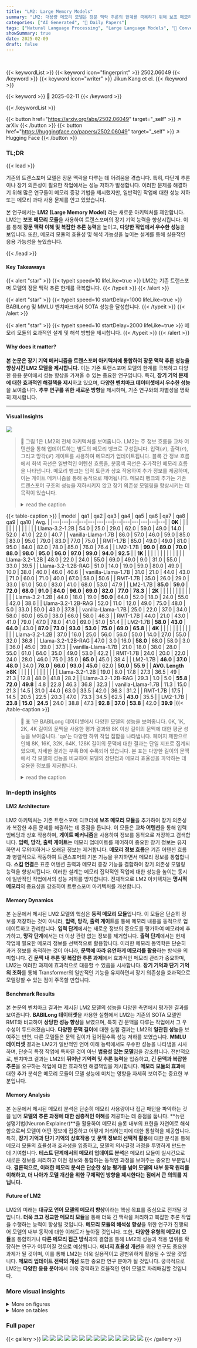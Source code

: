 ```yaml
---
title: "LM2: Large Memory Models"
summary: "LM2: 대용량 메모리 모델은 장문 맥락 추론의 한계를 극복하기 위해 보조 메모리 모듈을 갖춘 트랜스포머 아키텍처를 제시합니다."
categories: ["AI Generated", "🤗 Daily Papers"]
tags: ["Natural Language Processing", "Large Language Models", "🏢 Convergence Labs Ltd",]
showSummary: true
date: 2025-02-09
draft: false
---
```


<br>

{{< keywordList >}}
{{< keyword icon="fingerprint" >}} 2502.06049 {{< /keyword >}}
{{< keyword icon="writer" >}} Jikun Kang et el. {{< /keyword >}}
 
{{< keyword >}} 🤗 2025-02-11 {{< /keyword >}}
 
{{< /keywordList >}}

{{< button href="https://arxiv.org/abs/2502.06049" target="_self" >}}
↗ arXiv
{{< /button >}}
{{< button href="https://huggingface.co/papers/2502.06049" target="_self" >}}
↗ Hugging Face
{{< /button >}}




### TL;DR


{{< lead >}}

기존의 트랜스포머 모델은 장문 맥락을 다루는 데 어려움을 겪습니다. 특히, 다단계 추론이나 장기 의존성이 필요한 작업에서는 성능 저하가 발생합니다. 이러한 문제를 해결하기 위해 많은 연구들이 메모리 증강 기법을 제시했지만, 일반적인 작업에 대한 성능 저하 또는 메모리 과다 사용 문제를 안고 있었습니다.

본 연구에서는 **LM2 (Large Memory Model)** 라는 새로운 아키텍처를 제안합니다. LM2는 **보조 메모리 모듈**을 사용하여 트랜스포머의 장기 기억 능력을 향상시킵니다. 이를 통해 **장문 맥락 이해 및 복잡한 추론 능력**을 높이고, **다양한 작업에서 우수한 성능**을 보입니다. 또한, 메모리 모듈의 효율성 및 해석 가능성을 높이는 설계를 통해 실용적인 응용 가능성을 높였습니다.

{{< /lead >}}


#### Key Takeaways

{{< alert "star" >}}
{{< typeit speed=10 lifeLike=true >}} LM2는 기존 트랜스포머 모델의 장문 맥락 추론 한계를 극복합니다. {{< /typeit >}}
{{< /alert >}}

{{< alert "star" >}}
{{< typeit speed=10 startDelay=1000 lifeLike=true >}} BABILong 및 MMLU 벤치마크에서 SOTA 성능을 달성합니다. {{< /typeit >}}
{{< /alert >}}

{{< alert "star" >}}
{{< typeit speed=10 startDelay=2000 lifeLike=true >}} 메모리 모듈의 효과적인 설계 및 해석 방법을 제시합니다. {{< /typeit >}}
{{< /alert >}}

#### Why does it matter?
**본 논문은 장기 기억 메커니즘을 트랜스포머 아키텍처에 통합하여 장문 맥락 추론 성능을 향상시킨 LM2 모델을 제시합니다.** 이는 기존 트랜스포머 모델의 한계를 극복하고 다양한 응용 분야에서 성능 향상을 가져올 수 있는 중요한 연구입니다. 특히, **장기 기억 문제에 대한 효과적인 해결책을 제시**하고 있으며, **다양한 벤치마크 데이터셋에서 우수한 성능**을 보여줍니다.  **추후 연구를 위한 새로운 방향**을 제시하며, 기존 연구와의 차별성을 명확히 제시합니다.

------
#### Visual Insights



![](https://arxiv.org/html/2502.06049/extracted/6175910/figs/lm2_wf.png)

> 🔼 그림 1은 LM2의 전체 아키텍처를 보여줍니다. LM2는 주 정보 흐름을 교차 어텐션을 통해 업데이트하는 별도의 메모리 뱅크로 구성됩니다. 입력(ℐ), 출력(𝒪), 그리고 망각(ℱ) 게이트를 사용하여 메모리가 업데이트됩니다. 블록 간 정보 흐름에서 회색 곡선은 일반적인 어텐션 흐름을, 분홍색 곡선은 추가적인 메모리 흐름을 나타냅니다.  메모리 뱅크는 입력 토큰과 상호 작용하여 추가 정보를 제공하며, 이는 게이트 메커니즘을 통해 동적으로 제어됩니다.  메모리 뱅크의 추가는 기존 트랜스포머 구조의 성능을 저하시키지 않고 장기 의존성 모델링을 향상시키는 데 목적이 있습니다.
> <details>
> <summary>read the caption</summary>
> Figure 1: Illustration of LM2 overall architecture. It consists of a separate memory bank, which updates the main information flow through cross attention, and is updated using the input (ℐℐ\mathcal{I}caligraphic_I), output (𝒪𝒪\mathcal{O}caligraphic_O), and forget (ℱℱ\mathcal{F}caligraphic_F) gates. For the information flow from one block to another, the gray curve shows the normal attention flow and the pink curve shows the extra memory flow.
> </details>





{{< table-caption >}}
| model | qa1 | qa2 | qa3 | qa4 | qa5 | qa6 | qa7 | qa8 | qa9 | qa10 | Avg. |
|---|---|---|---|---|---|---|---|---|---|---|---|---|
| **0K** |  |  |  |  |  |  |  |  |  |  |  |
| Llama-3.2-1.2B | 54.0 | 25.0 | 29.0 | 62.0 | 59.0 | 49.0 | 14.0 | 52.0 | 41.0 | 22.0 | 40.7 |
| vanilla-Llama-1.7B | 86.0 | 57.0 | 46.0 | 59.0 | 85.0 | 83.0 | 95.0 | 79.0 | 83.0 | 77.0 | 75.0 |
| RMT-1.7B | 85.0 | 49.0 | 49.0 | 81.0 | 95.0 | 84.0 | 82.0 | 78.0 | 85.0 | 76.0 | 76.4 |
| LM2-1.7B | **99.0** | **89.0** | **70.0** | **88.0** | **98.0** | **95.0** | **96.0** | **97.0** | **99.0** | **94.0** | **92.5** |
| **1K** |  |  |  |  |  |  |  |  |  |  |  |
| Llama-3.2-1.2B | 48.0 | 22.0 | 24.0 | 55.0 | 69.0 | 49.0 | 9.0 | 31.0 | 55.0 | 33.0 | 39.5 |
| Llama-3.2-1.2B-RAG | 51.0 | 14.0 | 19.0 | 59.0 | 80.0 | 49.0 | 10.0 | 38.0 | 40.0 | 46.0 | 40.6 |
| vanilla-Llama-1.7B | 31.0 | 21.0 | 44.0 | 43.0 | 71.0 | 60.0 | 71.0 | 40.0 | 67.0 | 58.0 | 50.6 |
| RMT-1.7B | 35.0 | 26.0 | 29.0 | 33.0 | 61.0 | 50.0 | 83.0 | 41.0 | 68.0 | 53.0 | 47.9 |
| LM2-1.7B | **85.0** | **59.0** | **72.0** | **68.0** | **91.0** | **84.0** | **96.0** | **69.0** | **82.0** | **77.0** | **78.3** |
| **2K** |  |  |  |  |  |  |  |  |  |  |  |
| Llama-3.2-1.2B | 44.0 | 18.0 | 19.0 | **50.0** | 64.0 | 52.0 | 18.0 | 24.0 | 55.0 | 42.0 | 38.6 |
| Llama-3.2-1.2B-RAG | 52.0 | 11.0 | 12.0 | 49.0 | 75.0 | 48.0 | 5.0 | 33.0 | 50.0 | 43.0 | 37.8 |
| vanilla-Llama-1.7B | 25.0 | 22.0 | 37.0 | 34.0 | 58.0 | 60.0 | 65.0 | 38.0 | 66.0 | 58.0 | 46.3 |
| RMT-1.7B | 44.0 | 21.0 | 43.0 | 41.0 | 79.0 | 47.0 | 78.0 | 41.0 | 69.0 | 51.0 | 51.4 |
| LM2-1.7B | **58.0** | **43.0** | **64.0** | 43.0 | **87.0** | **73.0** | **93.0** | **53.0** | **75.0** | **69.0** | **65.8** |
| **4K** |  |  |  |  |  |  |  |  |  |  |  |
| Llama-3.2-1.2B | 37.0 | 16.0 | 25.0 | 56.0 | 56.0 | 50.0 | 14.0 | 27.0 | 55.0 | 32.0 | 36.8 |
| Llama-3.2-1.2B-RAG | 47.0 | 3.0 | 16.0 | **58.0** | 68.0 | 58.0 | 3.0 | 36.0 | 45.0 | 39.0 | 37.3 |
| vanilla-Llama-1.7B | 21.0 | 18.0 | 38.0 | 28.0 | 55.0 | 61.0 | 64.0 | 35.0 | 49.0 | 53.0 | 42.2 |
| RMT-1.7B | 24.0 | 20.0 | 22.0 | 24.0 | 28.0 | 46.0 | 75.0 | 35.0 | **65.0** | 45.0 | 38.4 |
| LM2-1.7B | **46.0** | **37.0** | **48.0** | 34.0 | **78.0** | **66.0** | **93.0** | **45.0** | 62.0 | **50.0** | **55.9** |
| **AVG. Length ≥8K** |  |  |  |  |  |  |  |  |  |  |  |
| Llama-3.2-1.2B | 19.0 | 8.0 | 17.8 | 27.3 | 36.5 | 49 | 21.3 | 12.8 | 48.0 | 41.8 | 28.2 |
| Llama-3.2-1.2B-RAG | 29.3 | 1.0 | 5.0 | **55.8** | **72.0** | **49.8** | 4.8 | 22.8 | 46.3 | 36.8 | 32.3 |
| vanilla-Llama-1.7B | 11.3 | 15.0 | 21.3 | 14.5 | 31.0 | 44.0 | 63.0 | 33.5 | 42.0 | 36.3 | 31.2 |
| RMT-1.7B | 17.5 | 14.5 | 20.5 | 22.5 | 20.3 | 47.0 | 73.3 | 34.5 | 62.5 | **43.0** | 35.5 |
| LM2-1.7B | **23.8** | **15.0** | **24.5** | 24.0 | 38.8 | 47.3 | **92.8** | **37.0** | **53.8** | 42.0 | **39.9** |{{< /table-caption >}}

> 🔼 표 1은 BABILong 데이터셋에서 다양한 모델의 성능을 보여줍니다. 0K, 1K, 2K, 4K 길이의 문맥을 사용한 평가 결과와 8K 이상 길이의 문맥에 대한 평균 성능을 보여줍니다.  'qa'는 다양한 하위 작업 집합을 나타냅니다. 페이지 제한으로 인해 8K, 16K, 32K, 64K, 128K 길이의 문맥에 대한 결과는 단일 지표로 집계되었으며, 자세한 결과는 부록 B에 수록되어 있습니다.  본 표는 다양한 길이의 문맥에서 각 모델의 성능을 비교하여 모델의 장단점과 메모리 효율성을 파악하는 데 유용한 정보를 제공합니다.
> <details>
> <summary>read the caption</summary>
> Table 1: Performance on the BABILong dataset: All models are evaluated on various context lengths ranging from 0K, 1K, 2K, and 4K to an aggregated average length of ≥8⁢Kabsent8𝐾\geq 8K≥ 8 italic_K. Qa stands for various subsets. Due to page limits, we aggregate the results for 8K, 16K, 32K, 64K, and 128K into a single metric, with detailed results provided in Appendix B.
> </details>





### In-depth insights


#### LM2 Architecture
LM2 아키텍처는 기존 트랜스포머 디코더에 **보조 메모리 모듈**을 추가하여 장기 의존성과 복잡한 추론 문제를 해결하는 데 중점을 둡니다. 이 모듈은 **교차 어텐션**을 통해 입력 임베딩과 상호 작용하며, **게이트 메커니즘**을 사용하여 정보를 동적으로 저장하고 검색합니다. **입력, 망각, 출력 게이트**는 메모리 업데이트를 제어하여 중요한 장기 정보는 유지하면서 무의미하거나 오래된 정보는 제거합니다.  **메모리 정보 흐름**은 기존 어텐션 흐름과 병렬적으로 작동하여 트랜스포머의 기본 기능을 유지하면서 메모리 정보를 통합합니다.  **스킵 연결**은 표준 어텐션 출력과 메모리 증강 기능을 결합하여 장기 의존성 모델링 능력을 향상시킵니다. 이러한 설계는 메모리 집약적인 작업에 대한 성능을 높이는 동시에 일반적인 작업에서의 성능 저하를 방지합니다. 전체적으로 LM2 아키텍처는 **명시적 메모리**의 중요성을 강조하여 트랜스포머 아키텍처를 개선합니다.

#### Memory Dynamics
본 논문에서 제시된 LM2 모델의 핵심은 **동적 메모리 모듈**입니다. 이 모듈은 단순히 정보를 저장하는 것이 아니라, **입력, 망각, 출력 게이트**를 통해 메모리 내용을 동적으로 업데이트하고 관리합니다.  **입력 단계**에서는 새로운 정보의 중요도를 평가하여 메모리에 추가하고, **망각 단계**에서는 더 이상 관련 없는 정보를 제거합니다.  **출력 단계**에서는 현재 작업에 필요한 메모리 정보를 선택적으로 활용합니다.  이러한 메모리 동역학은 단순히 과거 정보를 축적하는 것이 아니라, **문맥에 따라 유연하게 메모리를 활용**하는 방식을 의미합니다.  **긴 문맥 내 추론 및 복잡한 추론 과제**에서 효과적인 메모리 관리가 중요하며,  LM2는 이러한 과제에 효과적으로 대응할 수 있음을 시사합니다.  **장기 기억과 단기 기억의 조화**를 통해  Transformer의 일반적인 기능을 유지하면서 장기 의존성을 효과적으로 모델링할 수 있는 점이 주목할 만합니다.

#### Benchmark Results
본 논문의 벤치마크 결과는 제시된 LM2 모델의 성능을 다양한 측면에서 평가한 결과를 보여줍니다.  **BABILong 데이터셋**을 사용한 실험에서 LM2는 기존의 SOTA 모델인 RMT와 비교하여 **상당한 성능 향상**을 보였으며, 특히 긴 문맥을 다루는 작업에서 그 우수성이 두드러졌습니다.  **다양한 문맥 길이**에 대한 실험 결과는 LM2의 **일관된 성능**을 보여주는 반면, 다른 모델들은 문맥 길이가 길어질수록 성능 저하를 보였습니다.  **MMLU 데이터셋** 결과는 LM2가 일반적인 언어 이해 능력에서도 우수한 성능을 나타냄을 시사하며, 단순히 특정 작업에 특화된 것이 아닌 **범용성 있는 모델**임을 강조합니다.  전반적으로, 벤치마크 결과는 LM2의 **뛰어난 기억력 및 추론 능력**을 입증하고, **긴 문맥과 복잡한 추론**을 요구하는 작업에 대한 효과적인 해결책임을 제시합니다.  **메모리 모듈의 효과**에 대한 추가 분석은 메모리 모듈이 모델 성능에 미치는 영향을 자세히 보여주는 중요한 부분입니다.

#### Memory Analysis
본 논문에서 제시된 메모리 분석은 단순히 메모리 사용량이나 접근 패턴을 파악하는 것을 넘어 **모델의 추론 과정에 대한 심층적인 이해**를 제공하는 데 중점을 둡니다.  **뉴런 설명기법(Neuron Explainer)**을 활용하여 메모리 슬롯 내부의 표현을 자연어로 해석함으로써 모델이 어떤 정보에 집중하고 어떻게 처리하는지에 대한 통찰력을 제공합니다. 특히, **장기 기억과 단기 기억의 상호작용** 및 **문맥 정보의 선택적 활용**에 대한 분석을 통해 메모리 모듈의 효율성과 효과성을 입증하고, 모델의 의사결정 과정을 투명하게 만드는 데 기여합니다. **테스트 단계에서의 메모리 업데이트 분석**은 메모리 모듈이 실시간으로 새로운 정보를 처리하고 이전 정보와 통합하는 동적인 과정을 보여주는 중요한 부분입니다.  **결론적으로, 이러한 메모리 분석은 단순한 성능 평가를 넘어 모델의 내부 동작 원리를 이해하고, 더 나아가 모델 개선을 위한 구체적인 방향을 제시한다는 점에서 큰 의의를 지닙니다.**

#### Future of LM2
LM2의 미래는 **대규모 언어 모델의 메모리 향상**이라는 핵심 목표를 중심으로 전개될 것입니다.  **더욱 크고 정교한 메모리 모듈**을 통해 더욱 긴 맥락을 처리하고 복잡한 추론 작업을 수행하는 능력이 향상될 것입니다.  **메모리 모듈의 해석성 향상**을 위한 연구가 진행되어 모델의 내부 동작에 대한 이해도가 높아질 것입니다.  또한, **다양한 유형의 메모리 모듈**을 통합하거나 **다른 메모리 접근 방식**과의 결합을 통해 LM2의 성능과 적용 범위를 확장하는 연구가 이루어질 것으로 예상됩니다.  **에너지 효율성 개선**을 위한 연구도 중요한 과제가 될 것이며, 이를 통해 LM2는 더욱 실용적이고 광범위하게 활용될 수 있을 것입니다.  **메모리 업데이트 전략의 개선** 또한 중요한 연구 분야가 될 것입니다.  궁극적으로 LM2는 **다양한 응용 분야**에서 더욱 강력하고 효율적인 언어 모델로 자리매김할 것입니다.


### More visual insights

<details>
<summary>More on figures
</summary>


![](https://arxiv.org/html/2502.06049/extracted/6175910/figs/gate.png)

> 🔼 그림 2는 LM2 모델의 디코딩 블록 내부에서 메모리 모듈이 동작하는 방식을 보여줍니다. 파란색, 녹색, 빨간색 상자는 각각 망각(forget), 입력(input), 출력(output) 단계를 나타냅니다. 각 단계에서 메모리 모듈은 입력 임베딩과의 상호작용을 통해 메모리 내용을 업데이트하고, 이는 게이트 메커니즘에 의해 제어됩니다. 망각 단계에서는 더 이상 관련 없는 정보를 메모리에서 제거하고, 입력 단계에서는 새로운 정보를 추가하며, 출력 단계에서는 업데이트된 메모리 정보를 다음 디코딩 블록으로 전달합니다. 이러한 메모리 업데이트 과정을 통해 모델은 장기적인 의존성을 효과적으로 모델링하고, 복잡한 추론 작업을 수행할 수 있습니다.
> <details>
> <summary>read the caption</summary>
> Figure 2: Illustration of how memory module works inside of each decoding block, where blue, green, and red box corresponds to forget, input, and output phase.
> </details>



![](https://arxiv.org/html/2502.06049/x1.png)

> 🔼 그림 3은 BABILong 벤치마크에서 다양한 추론 능력에 따른 성능을 보여줍니다.  각각의 추론 유형(단일 단계 추론, 다단계 추론, 관계 추적, 기본 질문, 부정 및 불확실성)에 대한 LM2, Llama, RMT 모델의 성능을 레이더 차트로 비교하여, 각 모델의 강점과 약점을 시각적으로 보여줍니다.  LM2는 대부분의 추론 유형에서 가장 높은 성능을 보이며, 특히 다단계 추론과 기본 질문에서 뛰어난 성능을 보이는 것을 알 수 있습니다. 반면, 관계 추적에서는 RAG 기반 모델이 우수한 성능을 보입니다.
> <details>
> <summary>read the caption</summary>
> Figure 3: Performance on BABILong benchmark with different capabilities.
> </details>



![](https://arxiv.org/html/2502.06049/extracted/6175910/figs/example_.png)

> 🔼 그림 4는 MMLU(Massive Multitask Language Understanding) 벤치마크에서 LM2 모델의 몇-샷 학습 성능을 평가하기 위해 예시 질문을 보여줍니다.  특히, 메모리 모듈이 관련 정보에 어떻게 집중하는지 연구하기 위해, 몇 가지 샷 예시 중 하나에 유용한 정보를 포함시켰습니다.  이 그림은 메모리 모듈이 어떻게 작동하고 중요한 정보를 선택하는지 보여주는 예시를 제공합니다.
> <details>
> <summary>read the caption</summary>
> Figure 4: We sample a question from MMLU to test the LM2 in a few-shot fashion. To study how the memory module focuses on relevant information, we place useful information inside one of the few-shot examples.
> </details>



![](https://arxiv.org/html/2502.06049/x2.png)

> 🔼 그림 5는 디코더 블록 내에 메모리 모듈을 통합하는 다양한 방법을 평가한 결과를 보여줍니다. 숫자는 메모리 모듈이 포함된 초기 디코더 블록의 수를 나타내며, 메모리 모듈의 구현 순서는 성능에 영향을 미치지 않는다는 것을 발견했습니다. 이 그래프는 메모리 모듈을 초기 디코더 블록에 통합하는 것이 perplexity 감소에 얼마나 효과적인지를 보여줍니다. 메모리 모듈의 개수가 증가함에 따라 perplexity가 감소하는 것을 알 수 있습니다. 이는 제안된 메모리 플로우가 perplexity를 줄이고 모델의 전반적인 성능을 향상시키는 데 매우 효과적임을 시사합니다.
> <details>
> <summary>read the caption</summary>
> Figure 5: We evaluate variations of integrating memory within the decoder blocks. The number indicates how many of the initial decoder blocks include the memory module, as we found that the order of implementing memory modules does not affect performance.
> </details>



![](https://arxiv.org/html/2502.06049/x3.png)

> 🔼 그림은 메모리 업데이트 전후의 크로스 어텐션 히트맵을 보여줍니다. (a)는 메모리 업데이트 전의 히트맵으로,  'France', 'Paris' 와 같은 토큰들이 메모리와 강하게 상호작용하는 것을 보여줍니다. 이는 초기 단계에서 모델이 질문의 구조와 사실 정보에 집중함을 의미합니다. (b)는 추론 업데이트 단계 이후의 히트맵으로, 메모리에 의해 참조되는 토큰들이 광합성과 관련된 토큰들로 이동한 것을 보여줍니다. 이는 메모리가 테스트 시간 동안 적응적으로 정보를 처리함을 시사합니다.
> <details>
> <summary>read the caption</summary>
> (a) Cross-attention heatmaps before memory update.
> </details>



![](https://arxiv.org/html/2502.06049/x4.png)

> 🔼 그림 (b)는 메모리 업데이트 후 크로스 어텐션 히트맵을 보여줍니다.  메모리 업데이트 전에는 '프랑스', '파리'와 같은 토큰이 메모리와 강하게 상호 작용하는 반면, 광합성에 대한 질문과는 관련이 없습니다.  하지만 추론 과정 중 메모리 업데이트가 이루어진 후에는 메모리가 질문과 관련된 토큰에 집중하는 것을 볼 수 있습니다. 이는 메모리 슬롯이 질문과 관련된 정보에 더욱 집중하도록 테스트 시간 동안 메모리 업데이트가 적응적으로 작용함을 보여줍니다.
> <details>
> <summary>read the caption</summary>
> (b) Cross-attention heatmaps after memory update.
> </details>



</details>




<details>
<summary>More on tables
</summary>


{{< table-caption >}}
|                   | vanilla | Llama | RMT | LM2 |
|---|---|---|---|---|
| **Subject** <br> **Category** |  |  |  |  |
| STEM | 27.2 | 25.7 | **28.1** |  |
| Humanities | 28.7 | 26.7 | **32.2** |  |
| Social Sciences | 29.2 | 27.0 | **31.6** |  |
| Others | 27.7 | 27.1 | **28.0** |  |
| **Difficulty** <br> **Level** |  |  |  |  |
| High School | 28.8 | 26.5 | **30.4** |  |
| College | 27.7 | 27.1 | **29.0** |  |
| Professional | 27.5 | 26.6 | **27.6** |  |
| General <br> Knowledge | 27.2 | 25.6 | **28.5** |  |
| Average | 28.0 | 26.5 | **29.4** |  |{{< /table-caption >}}
> 🔼 표 2는 MMLU 데이터셋에 대한 LM2 모델의 성능을 보여줍니다. 시각화를 위해 데이터셋은 두 가지 기준, 즉 과목(STEM, 인문학, 사회과학, 기타)과 난이도(고등학교, 대학교, 전문가, 일반 상식)로 분류되어 있습니다. 표에는 각 과목과 난이도에 따른 LM2, Vanilla Llama, RMT 모델의 정확도가 제시되어 있습니다. 이를 통해 LM2 모델이 일반적인 언어 모델보다 다양한 과목과 난이도에서 더 나은 성능을 보이는지 확인할 수 있습니다.
> <details>
> <summary>read the caption</summary>
> Table 2: Performance on MMLU dataset. For better visualization, the dataset is categorized on two criteria - subject and difficulty.
> </details>

{{< table-caption >}}
| Model | 
|---|---| 
| vanilla | 
| Llama | {{< /table-caption >}}
> 🔼 표 3은 논문에서 제시된 BABILong 벤치마크에 대한 자세한 성능 결과를 보여줍니다.  다양한 문맥 길이(0K, 1K, 2K, 4K, 8K, 16K, 32K, 64K, 128K 토큰)에 걸쳐 Llama-3.2-1.2B, Llama-3.2-1.2B-RAG, vanilla-Llama-1.7B, RMT-1.7B, LM2-1.7B 모델의 성능을 비교 분석합니다. 각 모델의  10가지 하위 작업(qa1~qa10)에 대한 정확도를 수치로 제시하여, 다양한 문맥 길이와 작업 유형에 따른 각 모델의 강점과 약점을 상세하게 보여줍니다.  이를 통해 각 모델의 장단점과 특히 LM2 모델의 우수성을 명확하게 파악할 수 있습니다.
> <details>
> <summary>read the caption</summary>
> Table 3: Detailed performance of BABILong benchmark
> </details>

</details>




### Full paper

{{< gallery >}}
<img src="paper_images/1.png" class="grid-w50 md:grid-w33 xl:grid-w25" />
<img src="paper_images/2.png" class="grid-w50 md:grid-w33 xl:grid-w25" />
<img src="paper_images/3.png" class="grid-w50 md:grid-w33 xl:grid-w25" />
<img src="paper_images/4.png" class="grid-w50 md:grid-w33 xl:grid-w25" />
<img src="paper_images/5.png" class="grid-w50 md:grid-w33 xl:grid-w25" />
<img src="paper_images/6.png" class="grid-w50 md:grid-w33 xl:grid-w25" />
<img src="paper_images/7.png" class="grid-w50 md:grid-w33 xl:grid-w25" />
<img src="paper_images/8.png" class="grid-w50 md:grid-w33 xl:grid-w25" />
<img src="paper_images/9.png" class="grid-w50 md:grid-w33 xl:grid-w25" />
<img src="paper_images/10.png" class="grid-w50 md:grid-w33 xl:grid-w25" />
<img src="paper_images/11.png" class="grid-w50 md:grid-w33 xl:grid-w25" />
<img src="paper_images/12.png" class="grid-w50 md:grid-w33 xl:grid-w25" />
<img src="paper_images/13.png" class="grid-w50 md:grid-w33 xl:grid-w25" />
<img src="paper_images/14.png" class="grid-w50 md:grid-w33 xl:grid-w25" />
{{< /gallery >}}